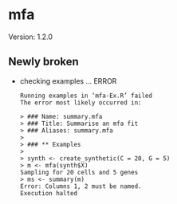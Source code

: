 # mfa

Version: 1.2.0

## Newly broken

*   checking examples ... ERROR
    ```
    Running examples in ‘mfa-Ex.R’ failed
    The error most likely occurred in:
    
    > ### Name: summary.mfa
    > ### Title: Summarise an mfa fit
    > ### Aliases: summary.mfa
    > 
    > ### ** Examples
    > 
    > synth <- create_synthetic(C = 20, G = 5)
    > m <- mfa(synth$X)
    Sampling for 20 cells and 5 genes
    > ms <- summary(m)
    Error: Columns 1, 2 must be named.
    Execution halted
    ```

